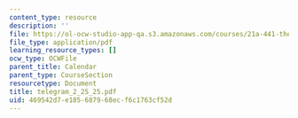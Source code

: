 ```yaml
---
content_type: resource
description: ''
file: https://ol-ocw-studio-app-qa.s3.amazonaws.com/courses/21a-441-the-conquest-of-america-spring-2004/469542d7e185687968ecf6c1763cf52d_telegram_2_25_25.pdf
file_type: application/pdf
learning_resource_types: []
ocw_type: OCWFile
parent_title: Calendar
parent_type: CourseSection
resourcetype: Document
title: telegram_2_25_25.pdf
uid: 469542d7-e185-6879-68ec-f6c1763cf52d
---
```

